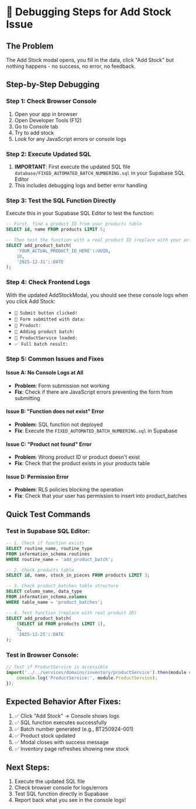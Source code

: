 # 🔧 Debugging Steps for Add Stock Issue

## The Problem
The Add Stock modal opens, you fill in the data, click "Add Stock" but nothing happens - no success, no error, no feedback.

## Step-by-Step Debugging

### Step 1: Check Browser Console
1. Open your app in browser
2. Open Developer Tools (F12)
3. Go to Console tab
4. Try to add stock
5. Look for any JavaScript errors or console logs

### Step 2: Execute Updated SQL
1. **IMPORTANT**: First execute the updated SQL file `database/FIXED_AUTOMATED_BATCH_NUMBERING.sql` in your Supabase SQL Editor
2. This includes debugging logs and better error handling

### Step 3: Test the SQL Function Directly
Execute this in your Supabase SQL Editor to test the function:

```sql
-- First, find a product ID from your products table
SELECT id, name FROM products LIMIT 5;

-- Then test the function with a real product ID (replace with your actual product ID)
SELECT add_product_batch(
    'YOUR_ACTUAL_PRODUCT_ID_HERE'::UUID,
    10,
    '2025-12-31'::DATE
);
```

### Step 4: Check Frontend Logs
With the updated AddStockModal, you should see these console logs when you click Add Stock:
- `🔄 Submit button clicked!`
- `🔄 Form submitted with data:`
- `🔄 Product:`
- `🔄 Adding product batch:`
- `🔄 ProductService loaded:`
- `✅ Full batch result:`

### Step 5: Common Issues and Fixes

#### Issue A: No Console Logs at All
- **Problem**: Form submission not working
- **Fix**: Check if there are JavaScript errors preventing the form from submitting

#### Issue B: "Function does not exist" Error
- **Problem**: SQL function not deployed
- **Fix**: Execute the `FIXED_AUTOMATED_BATCH_NUMBERING.sql` in Supabase

#### Issue C: "Product not found" Error
- **Problem**: Wrong product ID or product doesn't exist
- **Fix**: Check that the product exists in your products table

#### Issue D: Permission Error
- **Problem**: RLS policies blocking the operation
- **Fix**: Check that your user has permission to insert into product_batches

## Quick Test Commands

### Test in Supabase SQL Editor:
```sql
-- 1. Check if function exists
SELECT routine_name, routine_type 
FROM information_schema.routines 
WHERE routine_name = 'add_product_batch';

-- 2. Check products table
SELECT id, name, stock_in_pieces FROM products LIMIT 3;

-- 3. Check product_batches table structure
SELECT column_name, data_type 
FROM information_schema.columns 
WHERE table_name = 'product_batches';

-- 4. Test function (replace with real product ID)
SELECT add_product_batch(
    (SELECT id FROM products LIMIT 1),
    5,
    '2025-12-25'::DATE
);
```

### Test in Browser Console:
```javascript
// Test if ProductService is accessible
import('../../services/domains/inventory/productService').then(module => {
    console.log('ProductService:', module.ProductService);
});
```

## Expected Behavior After Fixes:
1. ✅ Click "Add Stock" → Console shows logs
2. ✅ SQL function executes successfully  
3. ✅ Batch number generated (e.g., BT250924-001)
4. ✅ Product stock updated
5. ✅ Modal closes with success message
6. ✅ Inventory page refreshes showing new stock

## Next Steps:
1. Execute the updated SQL file
2. Check browser console for logs/errors
3. Test SQL function directly in Supabase
4. Report back what you see in the console logs!